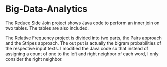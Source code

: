 Big-Data-Analytics
==================
The Reduce Side Join project shows Java code to perform an inner join on two tables. The tables are also included.

The Relative Frequency project is divided into two parts, the Pairs approach and the Stripes approach. The out put is actually the bigram probabilities of the respective input texts. I modified the Java code so that instead of assigning a count of one to the left and right neighbor of each word, I only consider the right neighbor.
